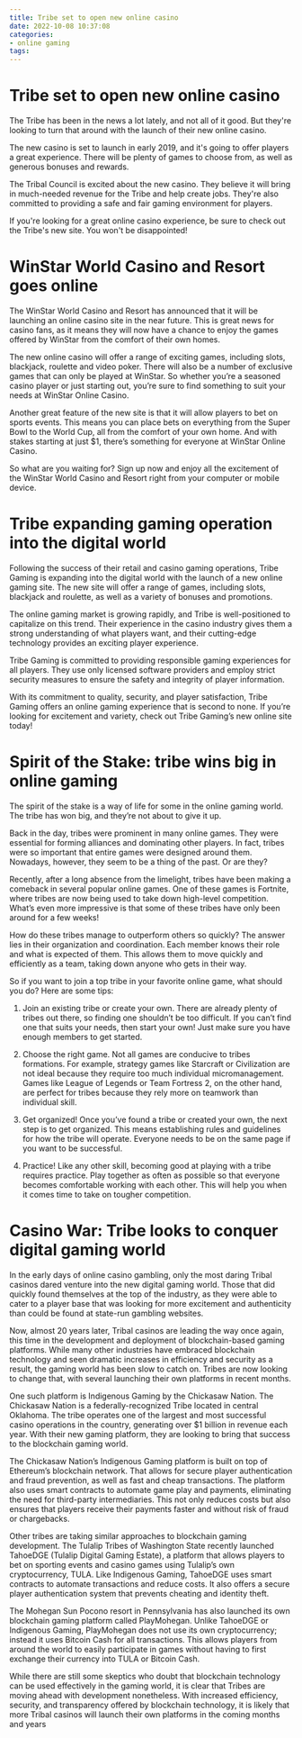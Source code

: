 ```yaml
---
title: Tribe set to open new online casino
date: 2022-10-08 10:37:08
categories:
- online gaming
tags:
---
```



#  Tribe set to open new online casino

The Tribe has been in the news a lot lately, and not all of it good. But they're looking to turn that around with the launch of their new online casino.

The new casino is set to launch in early 2019, and it's going to offer players a great experience. There will be plenty of games to choose from, as well as generous bonuses and rewards.

The Tribal Council is excited about the new casino. They believe it will bring in much-needed revenue for the Tribe and help create jobs. They're also committed to providing a safe and fair gaming environment for players.

If you're looking for a great online casino experience, be sure to check out the Tribe's new site. You won't be disappointed!

#  WinStar World Casino and Resort goes online

The WinStar World Casino and Resort has announced that it will be launching an online casino site in the near future. This is great news for casino fans, as it means they will now have a chance to enjoy the games offered by WinStar from the comfort of their own homes.

The new online casino will offer a range of exciting games, including slots, blackjack, roulette and video poker. There will also be a number of exclusive games that can only be played at WinStar. So whether you’re a seasoned casino player or just starting out, you’re sure to find something to suit your needs at WinStar Online Casino.

Another great feature of the new site is that it will allow players to bet on sports events. This means you can place bets on everything from the Super Bowl to the World Cup, all from the comfort of your own home. And with stakes starting at just $1, there’s something for everyone at WinStar Online Casino.

So what are you waiting for? Sign up now and enjoy all the excitement of the WinStar World Casino and Resort right from your computer or mobile device.

#  Tribe expanding gaming operation into the digital world

Following the success of their retail and casino gaming operations, Tribe Gaming is expanding into the digital world with the launch of a new online gaming site. The new site will offer a range of games, including slots, blackjack and roulette, as well as a variety of bonuses and promotions.

The online gaming market is growing rapidly, and Tribe is well-positioned to capitalize on this trend. Their experience in the casino industry gives them a strong understanding of what players want, and their cutting-edge technology provides an exciting player experience.

Tribe Gaming is committed to providing responsible gaming experiences for all players. They use only licensed software providers and employ strict security measures to ensure the safety and integrity of player information.

With its commitment to quality, security, and player satisfaction, Tribe Gaming offers an online gaming experience that is second to none. If you’re looking for excitement and variety, check out Tribe Gaming’s new online site today!

#  Spirit of the Stake: tribe wins big in online gaming

The spirit of the stake is a way of life for some in the online gaming world. The tribe has won big, and they’re not about to give it up.

Back in the day, tribes were prominent in many online games. They were essential for forming alliances and dominating other players. In fact, tribes were so important that entire games were designed around them. Nowadays, however, they seem to be a thing of the past. Or are they?

Recently, after a long absence from the limelight, tribes have been making a comeback in several popular online games. One of these games is Fortnite, where tribes are now being used to take down high-level competition. What’s even more impressive is that some of these tribes have only been around for a few weeks!

How do these tribes manage to outperform others so quickly? The answer lies in their organization and coordination. Each member knows their role and what is expected of them. This allows them to move quickly and efficiently as a team, taking down anyone who gets in their way.

So if you want to join a top tribe in your favorite online game, what should you do? Here are some tips:

1) Join an existing tribe or create your own. There are already plenty of tribes out there, so finding one shouldn’t be too difficult. If you can’t find one that suits your needs, then start your own! Just make sure you have enough members to get started.

2) Choose the right game. Not all games are conducive to tribes formations. For example, strategy games like Starcraft or Civilization are not ideal because they require too much individual micromanagement. Games like League of Legends or Team Fortress 2, on the other hand, are perfect for tribes because they rely more on teamwork than individual skill.

3) Get organized! Once you’ve found a tribe or created your own, the next step is to get organized. This means establishing rules and guidelines for how the tribe will operate. Everyone needs to be on the same page if you want to be successful.

4) Practice! Like any other skill, becoming good at playing with a tribe requires practice. Play together as often as possible so that everyone becomes comfortable working with each other. This will help you when it comes time to take on tougher competition.

#  Casino War: Tribe looks to conquer digital gaming world

In the early days of online casino gambling, only the most daring Tribal casinos dared venture into the new digital gaming world. Those that did quickly found themselves at the top of the industry, as they were able to cater to a player base that was looking for more excitement and authenticity than could be found at state-run gambling websites.

Now, almost 20 years later, Tribal casinos are leading the way once again, this time in the development and deployment of blockchain-based gaming platforms. While many other industries have embraced blockchain technology and seen dramatic increases in efficiency and security as a result, the gaming world has been slow to catch on. Tribes are now looking to change that, with several launching their own platforms in recent months.

One such platform is Indigenous Gaming by the Chickasaw Nation. The Chickasaw Nation is a federally-recognized Tribe located in central Oklahoma. The tribe operates one of the largest and most successful casino operations in the country, generating over $1 billion in revenue each year. With their new gaming platform, they are looking to bring that success to the blockchain gaming world.

The Chickasaw Nation’s Indigenous Gaming platform is built on top of Ethereum’s blockchain network. That allows for secure player authentication and fraud prevention, as well as fast and cheap transactions. The platform also uses smart contracts to automate game play and payments, eliminating the need for third-party intermediaries. This not only reduces costs but also ensures that players receive their payments faster and without risk of fraud or chargebacks.

Other tribes are taking similar approaches to blockchain gaming development. The Tulalip Tribes of Washington State recently launched TahoeDGE (Tulalip Digital Gaming Estate), a platform that allows players to bet on sporting events and casino games using Tulalip’s own cryptocurrency, TULA. Like Indigenous Gaming, TahoeDGE uses smart contracts to automate transactions and reduce costs. It also offers a secure player authentication system that prevents cheating and identity theft.

The Mohegan Sun Pocono resort in Pennsylvania has also launched its own blockchain gaming platform called PlayMohegan. Unlike TahoeDGE or Indigenous Gaming, PlayMohegan does not use its own cryptocurrency; instead it uses Bitcoin Cash for all transactions. This allows players from around the world to easily participate in games without having to first exchange their currency into TULA or Bitcoin Cash.

While there are still some skeptics who doubt that blockchain technology can be used effectively in the gaming world, it is clear that Tribes are moving ahead with development nonetheless. With increased efficiency, security, and transparency offered by blockchain technology, it is likely that more Tribal casinos will launch their own platforms in the coming months and years